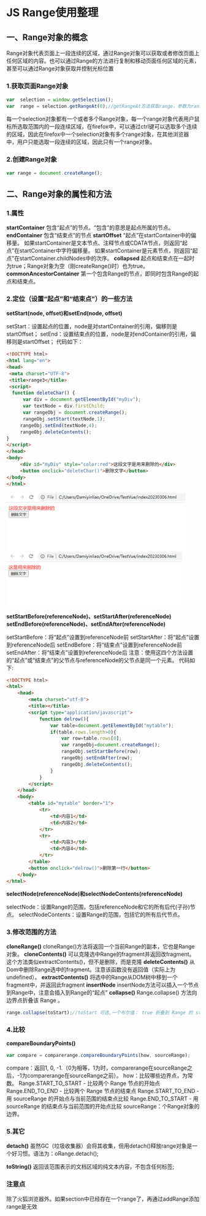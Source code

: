 # JS Range使用整理
## 一、Range对象的概念
Range对象代表页面上一段连续的区域，通过Range对象可以获取或者修改页面上任何区域的内容。也可以通过Range的方法进行复制和移动页面任何区域的元素，甚至可以通过Range对象获取并控制光标位置
### 1.获取页面Range对象
```js
var  selection = window.getSelection();   
var  range = selection.getRangeAt(0);//getRangeAt方法获取range，参数为range下标

```
每一个selection对象都有一个或者多个Range对象，每一个range对象代表用户鼠标所选取范围内的一段连续区域，在firefox中，可以通过ctrl键可以选取多个连续的区域，因此在firefox中一个selection对象有多个range对象，在其他浏览器中，用户只能选取一段连续的区域，因此只有一个range对象。
### 2.创建Range对象
```js
var range = document.createRange();
```
## 二、Range对象的属性和方法
### 1.属性
**startContainer**
包含“起点”的节点。“包含”的意思是起点所属的节点。
**endContainer**
包含“结束点”的节点
**startOffset**
“起点”在startContainer中的偏移量。
如果startContainer是文本节点、注释节点或CDATA节点，则返回“起点”在startContainer中字符偏移量。
如果startContainer是元素节点，则返回“起点”在startContainer.childNodes中的次序。
**collapsed**
起点和结束点在一起时为true；Range对象为空（刚createRange()时）也为true。
**commonAncestorContainer**
第一个包含Range的节点，即同时包含Range的起点和结束点。

### 2.定位（设置“起点”和“结束点”）的一些方法

**setStart(node, offset)和setEnd(node, offset)**

setStart：设置起点的位置，node是对startContainer的引用，偏移则是startOffset；
setEnd：设置结束点的位置，node是对endContainer的引用，偏移则是startOffset；
代码如下：

```html
<!DOCTYPE html>
<html lang="en">
<head>
 <meta charset="UTF-8">
 <title>range3</title>
 <script>
  function deleteChar() {
      var div = document.getElementById("myDiv");
      var textNode = div.firstChild;
      var rangeObj = document.createRange();
      rangeObj.setStart(textNode,1);
     rangeObj.setEnd(textNode,4);
     rangeObj.deleteContents();
}
</script>
</head>
<body>
     <div id="myDiv" style="color:red">这段文字是用来删除的</div>
     <button onclick="deleteChar()">删除文字</button>
</body>
</html>
```

<img src=".\assets\Snipaste_2023-03-06_11-43-39.png" alt="页面效果" style="zoom:50%;" />

<img src="./assets/Snipaste_2023-03-06_11-43-57.png" alt="页面效果2" style="zoom:50%;" />

**setStartBefore(referenceNode)、setStartAfter(referenceNode)**
**setEndBefore(referenceNode)、setEndAfter(referenceNode)**

setStartBefore：将“起点”设置到referenceNode前
setStartAfter：将“起点”设置到referenceNode后
setEndBefore：将“结束点”设置到referenceNode前
setEndAfter：将“结束点”设置到referenceNode后
注意：使用这四个方法设置的“起点”或“结束点”的父节点与referenceNode的父节点是同一个元素。
代码如下:

```html
<!DOCTYPE html>
<html>
    <head>
        <meta charset="utf-8">
        <title></title>
        <script type="application/javascript">
            function delrow(){
                var table=document.getElementById("mytable");
                if(table.rows.length>0){
                    var row=table.rows[0];
                    var rangeObj=document.createRange();
                    rangeObj.setStartBefore(row);
                    rangeObj.setEndAfter(row);
                    rangeObj.deleteContents();
                }
            }
        </script>
    </head>
    <body>
        <table id="mytable" border="1">
            <tr>
                <td>内容1</td>
                <td>内容2</td>
            </tr>
            <tr>
                <td>内容3</td>
                <td>内容4</td>
            </tr>
        </table>
        <button onclick="delrow()">删除第一行</button>
    </body>
</html>
```

**selectNode(referenceNode)和selectNodeContents(referenceNode)**

selectNode：设置Range的范围，包括referenceNode和它的所有后代(子孙)节点。
selectNodeContents：设置Range的范围，包括它的所有后代节点。

### 3.修改范围的方法

**cloneRange()**
cloneRange()方法将返回一个当前Range的副本，它也是Range对象。
**cloneContents()**
可以克隆选中Range的fragment并返回改fragment。这个方法类似extractContents()，但不是删除，而是克隆
**deleteContents()**
从Dom中删除Range选中的fragment。注意该函数没有返回值（实际上为undefined）。
**extractContents()**
将选中的Range从DOM树中移到一个fragment中，并返回此fragment
**insertNode**
insertNode方法可以插入一个节点到Range中，注意会插入到Range的“起点”
**collapse()**
Range.collapse() 方法向边界点折叠该 Range 。

```js
range.collapse(toStart);//toStart 可选,一个布尔值： true 折叠到 Range 的 start 节点，false 折叠到 end 节点。如果省略，则默认为 false .
```

### 4.比较

**compareBoundaryPoints()**

```js
var compare = comparerange.compareBoundaryPoints(how, sourceRange);
```

compare：返回1, 0, -1.（0为相等，1为时，comparerange在sourceRange之后，-1为comparerange在sourceRange之前）。
how：比较哪些边界点，为常数。
Range.START_TO_START - 比较两个 Range 节点的开始点
Range.END_TO_END - 比较两个 Range 节点的结束点
Range.START_TO_END - 用 sourceRange 的开始点与当前范围的结束点比较
Range.END_TO_START - 用 sourceRange 的结束点与当前范围的开始点比较
sourceRange：个Range对象的边界。

### 5.其它

**detach()**
虽然GC（垃圾收集器）会将其收集，但用detach()释放range对象是一个好习惯。语法为：oRange.detach();

**toString()**
返回该范围表示的文档区域的纯文本内容，不包含任何标签;

### 注意点

除了火狐浏览器外。如果section中已经存在一个range了，再通过addRange添加range是无效
